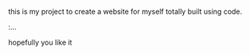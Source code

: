 this is my project to create a website for myself totally built using code.

:...

hopefully you like it